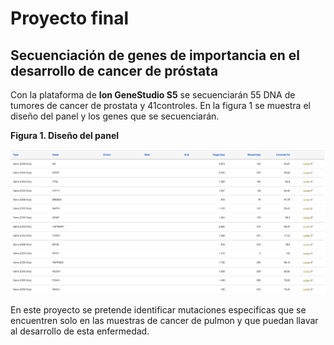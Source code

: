 # Proyecto final 

## Secuenciación de genes de importancia en el desarrollo de cancer de próstata

Con la plataforma de **Ion GeneStudio S5** se secuenciarán 55 DNA de tumores de cancer de prostata y 41controles. En la figura 1 se muestra el diseño del panel y los genes que se secuenciarán.

**Figura 1. Diseño del panel** 

![panel](https://github.com/EAlejandra/ProyectoFinalBioinf2017-II/blob/master/ProyectoFinalBioinf2018-II/panel.png)

En este proyecto se pretende identificar mutaciones especificas que se encuentren solo en las muestras de cancer de pulmon y que puedan llavar al desarrollo de esta enfermedad. 


